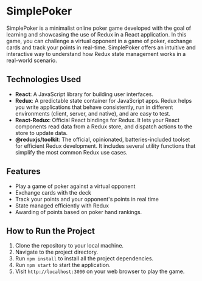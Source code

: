# SimplePoker

SimplePoker is a minimalist online poker game developed with the goal of learning and showcasing the use of Redux in a React application. In this game, you can challenge a virtual opponent in a game of poker, exchange cards and track your points in real-time. SimplePoker offers an intuitive and interactive way to understand how Redux state management works in a real-world scenario.

## Technologies Used

- **React**: A JavaScript library for building user interfaces. 
- **Redux**: A predictable state container for JavaScript apps. Redux helps you write applications that behave consistently, run in different environments (client, server, and native), and are easy to test.
- **React-Redux**: Official React bindings for Redux. It lets your React components read data from a Redux store, and dispatch actions to the store to update data.
- **@reduxjs/toolkit**: The official, opinionated, batteries-included toolset for efficient Redux development. It includes several utility functions that simplify the most common Redux use cases.

## Features

- Play a game of poker against a virtual opponent
- Exchange cards with the deck
- Track your points and your opponent's points in real time
- State managed efficiently with Redux
- Awarding of points based on poker hand rankings. 

## How to Run the Project

1. Clone the repository to your local machine.
2. Navigate to the project directory.
3. Run `npm install` to install all the project dependencies.
4. Run `npm start` to start the application.
5. Visit `http://localhost:3000` on your web browser to play the game.
